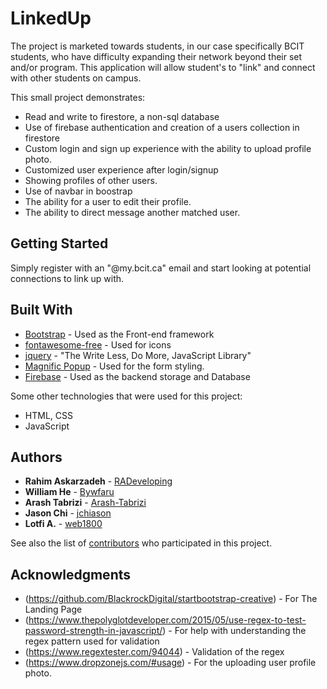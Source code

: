 # LinkedUp

The project is marketed towards students, in our case specifically BCIT students, who have difficulty
expanding their network beyond their set and/or program. This application will allow student's to "link" and connect with other students on campus.

This small project demonstrates:

- Read and write to firestore, a non-sql database
- Use of firebase authentication and creation of a users collection in firestore
- Custom login and sign up experience with the ability to upload profile photo.
- Customized user experience after login/signup
- Showing profiles of other users.
- Use of navbar in boostrap
- The ability for a user to edit their profile.
- The ability to direct message another matched user.

## Getting Started

Simply register with an "@my.bcit.ca" email and start looking at potential connections to link up with.

## Built With

* [Bootstrap](https://getbootstrap.com) - Used as the Front-end framework
* [fontawesome-free](https://fontawesome.com) - Used for icons
* [jquery](https://jquery.com) - "The Write Less, Do More, JavaScript Library"
* [Magnific Popup](https://dimsemenov.com/plugins/magnific-popup/) - Used for the form styling.
* [Firebase](https://firebase.google.com) - Used as the backend storage and Database

Some other technologies that were used for this project:
- HTML, CSS
- JavaScript

## Authors

* **Rahim Askarzadeh** - [RADeveloping](https://github.com/RADeveloping)
* **William He** - [Bywfaru](https://github.com/Bywfaru)
* **Arash Tabrizi** - [Arash-Tabrizi](https://github.com/Arash-Tabrizi)
* **Jason Chi** - [jchiason](https://github.com/jchiason)
* **Lotfi A.** - [web1800](https://github.com/web1800)

See also the list of [contributors](https://github.com/RADeveloping/LinkedUp/contributors) who participated in this project.

## Acknowledgments

* (https://github.com/BlackrockDigital/startbootstrap-creative) - For The Landing Page
* (https://www.thepolyglotdeveloper.com/2015/05/use-regex-to-test-password-strength-in-javascript/) - For help with understanding the regex pattern used for validation
* (https://www.regextester.com/94044) - Validation of the regex
* (https://www.dropzonejs.com/#usage) - For the uploading user profile photo.


